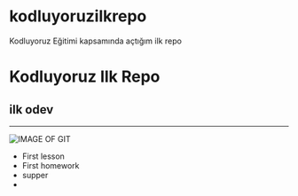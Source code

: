 # kodluyoruzilkrepo
Kodluyoruz Eğitimi kapsamında açtığım ilk repo
# Kodluyoruz Ilk Repo
## ilk odev
------------------------------------


![IMAGE OF GIT](https://miro.medium.com/max/1400/1*Wjxx83j-qyiNvFBy1yOA1w.jpeg)

* First lesson
* First homework
* supper
* 
